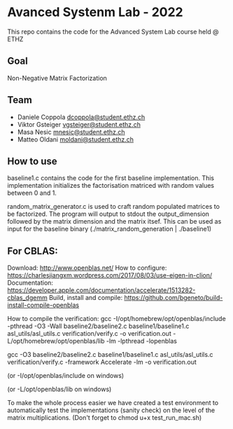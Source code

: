 # Avanced Systenm Lab - 2022

This repo contains the code for the Advanced System Lab course held @ ETHZ

## Goal

Non-Negative Matrix Factorization

## Team

- Daniele Coppola dcoppola@student.ethz.ch
- Viktor Gsteiger vgsteiger@student.ethz.ch
- Masa Nesic mnesic@student.ethz.ch
- Matteo Oldani moldani@student.ethz.ch

## How to use

baseline1.c contains the code for the first baseline implementation. This implementation initializes the factorisation
matriced with random values between 0 and 1.

random_matrix_generator.c is used to craft random populated matrices to be factorized. The program will output to stdout
the output_dimension followed by the matrix dimension and the matrix itsef. This can be used as input for the baseline
binary (./matrix_random_generation | ./baseline1)

## For CBLAS:

Download: http://www.openblas.net/
How to configure: https://charlesjiangxm.wordpress.com/2017/08/03/use-eigen-in-clion/
Documentation: https://developer.apple.com/documentation/accelerate/1513282-cblas_dgemm
Build, install and compile: https://github.com/bgeneto/build-install-compile-openblas

How to compile the verification:
gcc -I/opt/homebrew/opt/openblas/include -pthread -O3 -Wall baseline2/baseline2.c baseline1/baseline1.c asl_utils/asl_utils.c verification/verify.c -o verification.out -L/opt/homebrew/opt/openblas/lib -lm -lpthread -lopenblas

gcc -O3 baseline2/baseline2.c baseline1/baseline1.c asl_utils/asl_utils.c verification/verify.c -framework Accelerate -lm -o verification.out

(or -I/opt/openblas/include on windows)

(or -L/opt/openblas/lib on windows)

To make the whole process easier we have created a test environment to automatically test the implementations (sanity
check) on the level of the matrix multiplications. (Don't forget to chmod u+x test_run_mac.sh)